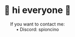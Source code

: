 <h1 align='center'>
  🦜 hi everyone 🦜
</h1>
<div align='center'>
  If you want to contact me: <br>
  • Discord: spioncino
</div>
